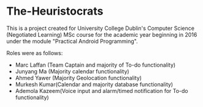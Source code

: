 # The-Heuristocrats

This is a project created for University College Dublin's Computer Science (Negotiated Learning) MSc course for the academic year beginning in 2016 under the module "Practical Android Programming".

Roles were as follows:
- Marc Laffan (Team Captain and majority of To-do functionality)
- Junyang Ma (Majority calendar functionality)
- Ahmed Yawer (Majority Geolocation functionality)
- Murkesh Kumar(Calendar and majority database functionality)
- Ademola Kazeem(Voice input and alarm/timed notification for To-do functionality)
